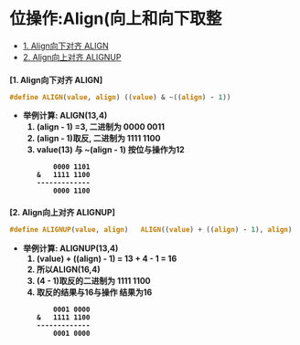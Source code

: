 # 位操作:Align(向上和向下取整

- [1. Align向下对齐 ALIGN](#1)  
- [2. Align向上对齐 ALIGNUP](#2)  

<h4 id="1">[1. Align向下对齐 ALIGN]</h>  

```c
#define ALIGN(value, align)	((value) & ~((align) - 1))
```

- 举例计算: ALIGN(13,4)  
	1. (align - 1) =3, 二进制为 0000 0011  
	1. (align - 1)取反, 二进制为 1111 1100  
	1. value(13) 与 ~(align - 1) 按位与操作为12  
		```text
		    0000 1101
		&   1111 1100
		-------------
		    0000 1100
		```

<h4 id="2">[2. Align向上对齐 ALIGNUP]</h>  

```c
#define ALIGNUP(value, align)	ALIGN((value) + ((align) - 1), align)
```

- 举例计算: ALIGNUP(13,4)  
	1. (value) + ((align) - 1) = 13 + 4 - 1 = 16  
	1. 所以ALIGN(16,4)  
	1. (4 - 1)取反的二进制为 1111 1100  
	1. 取反的结果与16与操作 结果为16  
		```text
		    0001 0000
		&   1111 1100
		-------------
		    0001 0000
		```

